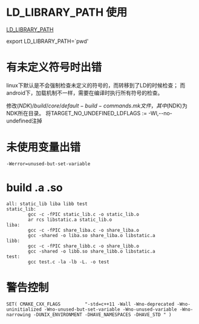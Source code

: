 
# LD\_LIBRARY\_PATH 使用 #

[LD\_LIBRARY\_PATH](LD_LIBRARY_PATH.md)

export LD\_LIBRARY\_PATH=`pwd'

# 有未定义符号时出错 #

linux下默认是不会强制检查未定义的符号的，而转移到了LD的时候检查；
而android下，加载机制不一样，需要在编译时执行所有符号的检查。

修改$(NDK)/build/core/default-build-commands.mk文件，其中$(NDK)为NDK所在目录。
将TARGET\_NO\_UNDEFINED\_LDFLAGS := -Wl,--no-undefined注掉

# 未使用变量出错 #
```
-Werror=unused-but-set-variable
```

# build .a .so
```
all: static_lib liba libb test
static_lib:
        gcc -c -fPIC static_lib.c -o static_lib.o
        ar rcs libstatic.a static_lib.o 
liba:
        gcc -c -fPIC share_liba.c -o share_liba.o
        gcc -shared -o liba.so share_liba.o libstatic.a 
libb:
        gcc -c -fPIC share_libb.c -o share_libb.o
        gcc -shared -o libb.so share_libb.o libstatic.a
test:
        gcc test.c -la -lb -L. -o test

```
# 警告控制
```
SET( CMAKE_CXX_FLAGS         "-std=c++11 -Wall -Wno-deprecated -Wno-uninitialized -Wno-unused-but-set-variable -Wno-unused-variable -Wno-narrowing -DUNIX_ENVIRONMENT -DHAVE_NAMESPACES -DHAVE_STD " )
```